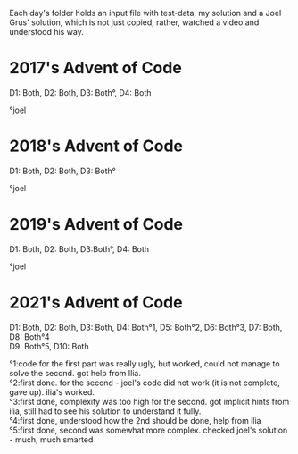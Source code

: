 Each day's folder holds an input file with test-data, my solution and a Joel Grus' solution, which is not just copied, rather, watched a video and understood his way.</br>

# 2017's Advent of Code
D1: Both, D2: Both, D3: Both°, D4: Both </br>

°joel

# 2018's Advent of Code
D1: Both, D2: Both, D3: Both° </br>

°joel

# 2019's Advent of Code
D1: Both, D2: Both, D3:Both°, D4: Both </br>

°joel

# 2021's Advent of Code
D1: Both, D2: Both, D3: Both, D4: Both°1, D5: Both°2, D6: Both°3, D7: Both, D8: Both°4</br>
D9: Both°5, D10: Both </br>

°1:code for the first part was really ugly, but worked, could not manage to solve the second. got help from Ilia.</br>
°2:first done. for the second - joel's code did not work (it is not complete, gave up). ilia's worked.</br> 
°3:first done, complexity was too high for the second. got implicit hints from ilia, still had to see his solution to understand it fully.</br>
°4:first done, understood how the 2nd should be done, help from ilia</br>
°5:first done, second was somewhat more complex. checked joel's solution - much, much smarted</br>